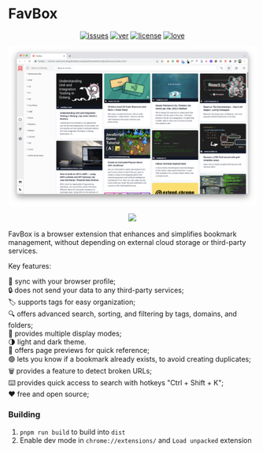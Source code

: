 # FavBox

<p align="center">
<a href="https://github.com/dd3v/favbox/issues"><img src="https://img.shields.io/github/issues/dd3v/favbox" alt="issues"></a>
<a href="https://github.com/dd3v/favbox"><img src="https://img.shields.io/github/package-json/v/dd3v/favbox" alt="ver"></a>
<a href="https://github.com/dd3v/favbox"><img src="https://img.shields.io/badge/License-MIT-yellow.svg" alt="license"></a>
<a href="https://github.com/dd3v/favbox"><img src="https://img.shields.io/badge/Made%20With-Love-orange.svg" alt="love"></a>
</p>

![image](app_demo.png) 

<p align="center">
<a href="https://chrome.google.com/webstore/detail/favbox/eangbddipcghohfjefjmfihcjgjnnemj">
<img src="https://img.shields.io/badge/Google%20Chrome-4285F4?style=for-the-badge&logo=GoogleChrome&logoColor=white">
</a>
</p>


FavBox is a browser extension that enhances and simplifies bookmark management, without depending on external cloud storage or third-party services.

Key features:

🔄 sync with your browser profile;\
🔒 does not send your data to any third-party services;\
🏷 supports tags for easy organization;\
🔍 offers advanced search, sorting, and filtering by tags, domains, and folders;\
🌁 provides multiple display modes; \
🌗 light and dark theme.\
📖 offers page previews for quick reference;\
🟢 lets you know if a bookmark already exists, to avoid creating duplicates;\
🗑️ provides a feature to detect broken URLs;\
⌨️ provides quick access to search with hotkeys "Ctrl + Shift + K"; \
❤️ free and open source;

### Building
1. `pnpm run build` to build into `dist`
2. Enable dev mode in `chrome://extensions/` and `Load unpacked` extension